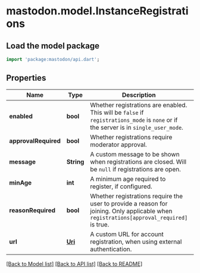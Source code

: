 # mastodon.model.InstanceRegistrations

## Load the model package
```dart
import 'package:mastodon/api.dart';
```

## Properties
Name | Type | Description | Notes
------------ | ------------- | ------------- | -------------
**enabled** | **bool** | Whether registrations are enabled. This will be `false` if `registrations_mode` is `none` or if the server is in `single_user_mode`. | [optional] 
**approvalRequired** | **bool** | Whether registrations require moderator approval. | [optional] 
**message** | **String** | A custom message to be shown when registrations are closed. Will be `null` if registrations are open. | [optional] 
**minAge** | **int** | A minimum age required to register, if configured. | [optional] 
**reasonRequired** | **bool** | Whether registrations require the user to provide a reason for joining. Only applicable when `registrations[approval_required]` is true. | [optional] 
**url** | [**Uri**](Uri.md) | A custom URL for account registration, when using external authentication. | [optional] 

[[Back to Model list]](../README.md#documentation-for-models) [[Back to API list]](../README.md#documentation-for-api-endpoints) [[Back to README]](../README.md)



